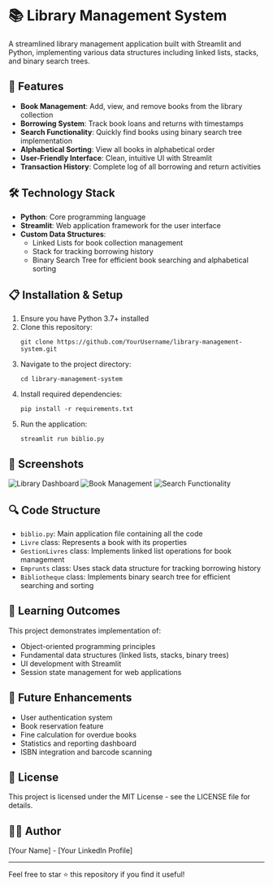 # 📚 Library Management System

A streamlined library management application built with Streamlit and Python, implementing various data structures including linked lists, stacks, and binary search trees.

## 🌟 Features

- **Book Management**: Add, view, and remove books from the library collection
- **Borrowing System**: Track book loans and returns with timestamps
- **Search Functionality**: Quickly find books using binary search tree implementation
- **Alphabetical Sorting**: View all books in alphabetical order
- **User-Friendly Interface**: Clean, intuitive UI with Streamlit
- **Transaction History**: Complete log of all borrowing and return activities

## 🛠️ Technology Stack

- **Python**: Core programming language
- **Streamlit**: Web application framework for the user interface
- **Custom Data Structures**:
  - Linked Lists for book collection management
  - Stack for tracking borrowing history
  - Binary Search Tree for efficient book searching and alphabetical sorting

## 📋 Installation & Setup

1. Ensure you have Python 3.7+ installed
2. Clone this repository:
   ```
   git clone https://github.com/YourUsername/library-management-system.git
   ```
3. Navigate to the project directory:
   ```
   cd library-management-system
   ```
4. Install required dependencies:
   ```
   pip install -r requirements.txt
   ```
5. Run the application:
   ```
   streamlit run biblio.py
   ```

## 📸 Screenshots

![Library Dashboard](/screenshots/dashboard.png)
![Book Management](/screenshots/management.png)
![Search Functionality](/screenshots/search.png)

## 🔍 Code Structure

- `biblio.py`: Main application file containing all the code
- `Livre` class: Represents a book with its properties
- `GestionLivres` class: Implements linked list operations for book management
- `Emprunts` class: Uses stack data structure for tracking borrowing history
- `Bibliotheque` class: Implements binary search tree for efficient searching and sorting

## 📝 Learning Outcomes

This project demonstrates implementation of:
- Object-oriented programming principles
- Fundamental data structures (linked lists, stacks, binary trees)
- UI development with Streamlit
- Session state management for web applications

## 🚀 Future Enhancements

- User authentication system
- Book reservation feature
- Fine calculation for overdue books
- Statistics and reporting dashboard
- ISBN integration and barcode scanning

## 📄 License

This project is licensed under the MIT License - see the LICENSE file for details.

## 👨‍💻 Author

[Your Name] - [Your LinkedIn Profile]

---

Feel free to star ⭐ this repository if you find it useful!
